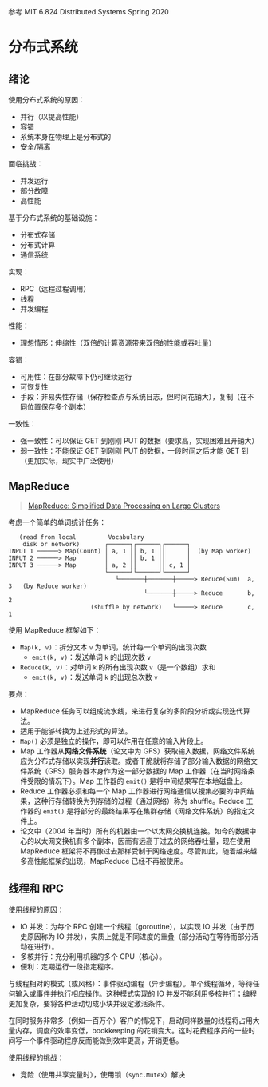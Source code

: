 参考 MIT 6.824 Distributed Systems Spring 2020

# 分布式系统

## 绪论

使用分布式系统的原因：

* 并行（以提高性能）
* 容错
* 系统本身在物理上是分布式的
* 安全/隔离

面临挑战：

* 并发运行
* 部分故障
* 高性能

基于分布式系统的基础设施：

* 分布式存储
* 分布式计算
* 通信系统

实现：

* RPC（远程过程调用）
* 线程
* 并发编程

性能：

* 理想情形：伸缩性（双倍的计算资源带来双倍的性能或吞吐量）

容错：

* 可用性：在部分故障下仍可继续运行
* 可恢复性
* 手段：非易失性存储（保存检查点与系统日志，但时间花销大），复制（在不同位置保存多个副本）

一致性：

* 强一致性：可以保证 GET 到刚刚 PUT 的数据（要求高，实现困难且开销大）
* 弱一致性：不能保证 GET 到刚刚 PUT 的数据，一段时间之后才能 GET 到（更加实际，现实中广泛使用）

## MapReduce

> [MapReduce: Simplified Data Processing on Large Clusters](https://pdos.csail.mit.edu/6.824/papers/mapreduce.pdf)

考虑一个简单的单词统计任务：

```
   (read from local         Vocabulary
    disk or network)       ┌──────┐┌──────┐┌──────┐
INPUT 1 ──────> Map(Count) │ a, 1 ││ b, 1 ││      │  (by Map worker)
INPUT 2 ──────> Map        │      ││ b, 1 ││      │
INPUT 3 ──────> Map        │ a, 2 ││      ││ c, 1 │
                           └──────┘└──────┘└──────┘
                              └───────┼───────┼─────> Reduce(Sum)  a, 3   (by Reduce worker)
                                      └───────┼─────> Reduce       b, 2
                       (shuffle by network)   └─────> Reduce       c, 1
```             

使用 MapReduce 框架如下：

* `Map(k, v)`：拆分文本 `v` 为单词，统计每一个单词的出现次数
    * `emit(k, v)`：发送单词 `k` 的出现次数 `v`
* `Reduce(k, v)`：对单词 `k` 的所有出现次数 `v`（是一个数组）求和
    * `emit(k, v)`：发送单词 `k` 的出现总次数 `v`

要点：

* MapReduce 任务可以组成流水线，来进行复杂的多阶段分析或实现迭代算法。
* 适用于能够转换为上述形式的算法。
* `Map()` 必须是独立的操作，即可以作用在任意的输入片段上。
* Map 工作器从**网络文件系统**（论文中为 GFS）获取输入数据，网络文件系统应为分布式存储以实现**并行**读取。或者干脆就将存储了部分输入数据的网络文件系统（GFS）服务器本身作为这一部分数据的 Map 工作器（在当时网络条件受限的情况下）。Map 工作器的 `emit()` 是将中间结果写在本地磁盘上。
* Reduce 工作器必须和每一个 Map 工作器进行网络通信以搜集必要的中间结果，这种行存储转换为列存储的过程（通过网络）称为 shuffle。Reduce 工作器的 `emit()` 是将部分的最终结果写在集群存储（网络文件系统）的指定文件上。
* 论文中（2004 年当时）所有的机器由一个以太网交换机连接。如今的数据中心的以太网交换机有多个副本，因而有远高于过去的网络吞吐量，现在使用 MapReduce 框架将不再像过去那样受制于网络速度。尽管如此，随着越来越多高性能框架的出现，MapReduce 已经不再被使用。

## 线程和 RPC

使用线程的原因：

* IO 并发：为每个 RPC 创建一个线程（goroutine），以实现 IO 并发（由于历史原因称为 IO 并发），实质上就是不同进度的重叠（部分活动在等待而部分活动在进行）。
* 多核并行：充分利用机器的多个 CPU（核心）。
* 便利：定期运行一段指定程序。

与线程相对的模式（或风格）：事件驱动编程（异步编程）。单个线程循环，等待任何输入或事件并执行相应操作。这种模式实现的 IO 并发不能利用多核并行；编程更加复杂，要将各种活动切成小块并设定激活条件。

在同时服务非常多（例如一百万个）客户的情况下，启动同样数量的线程将占用大量内存，调度的效率变低，bookkeeping 的花销变大。这时花费程序员的一些时间写一个事件驱动程序反而能做到效率更高，开销更低。

使用线程的挑战：

* 竞险（使用共享变量时），使用锁（`sync.Mutex`）解决
